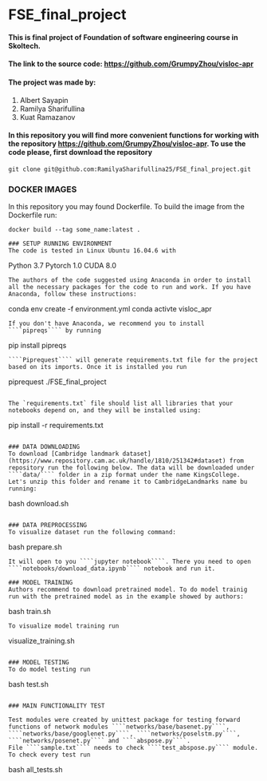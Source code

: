 # FSE_final_project

#### This is final project of Foundation of software engineering course in Skoltech.
#### The link to the source code: https://github.com/GrumpyZhou/visloc-apr
#### The project was made by: 
1) Albert Sayapin
2) Ramilya Sharifullina
3) Kuat Ramazanov

#### In this repository you will find more convenient functions for working with the repository https://github.com/GrumpyZhou/visloc-apr. To use the code please, first download the repository 
````
git clone git@github.com:RamilyaSharifullina25/FSE_final_project.git
````
### DOCKER IMAGES
In this repository you may found Dockerfile. To build the image from the Dockerfile run:
````
docker build --tag some_name:latest .

### SETUP RUNNING ENVIRONMENT
The code is tested in Linux Ubuntu 16.04.6 with
````
Python 3.7
Pytorch 1.0
CUDA 8.0
````
The authors of the code suggested using Anaconda in order to install all the necessary packages for the code to run and work. If you have Anaconda, follow these instructions:
````
conda env create -f environment.yml
conda activte visloc_apr
````
If you don't have Anaconda, we recommend you to install ````pipreqs```` by running 
````
pip install pipreqs
````
````Piprequest```` will generate requirements.txt file for the project based on its imports. Once it is installed you run 
````
piprequest ./FSE_final_project
````

The `requirements.txt` file should list all libraries that your notebooks depend on, and they will be installed using:
````
pip install -r requirements.txt
````

### DATA DOWNLOADING
To download [Cambridge landmark dataset](https://www.repository.cam.ac.uk/handle/1810/251342#dataset) from repository run the following below. The data will be downloaded under ````data/```` folder in a zip format under the name KingsCollege. Let's unzip this folder and rename it to CambridgeLandmarks name bu running:
````
bash download.sh
```` 

### DATA PREPROCESSING
To visualize dataset run the following command:
````
bash prepare.sh
````
It will open to you ````jupyter notebook````. There you need to open ````notebooks/download_data.ipynb```` notebook and run it.

### MODEL TRAINING
Authors recommend to download pretrained model. To do model trainig run with the pretrained model as in the example showed by authors:
````
bash train.sh
````
To visualize model training run 
````
visualize_training.sh
````

### MODEL TESTING
To do model testing run 
````
bash test.sh
````

### MAIN FUNCTIONALITY TEST

Test modules were created by unittest package for testing forward functions of network modules ````networks/base/basenet.py````,
````networks/base/googlenet.py````, ````networks/poselstm.py````, ````networks/posenet.py```` and ````abspose.py````.
File ````sample.txt```` needs to check ````test_abspose.py```` module.
To check every test run 
````
bash all_tests.sh
````

